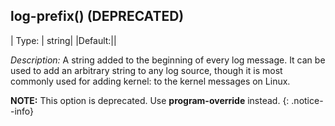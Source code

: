 ## log-prefix() (DEPRECATED)

|  Type: |     string|
|Default:||

*Description:* A string added to the beginning of every log message. It
can be used to add an arbitrary string to any log source, though it is
most commonly used for adding kernel: to the kernel messages on Linux.

**NOTE:** This option is deprecated. Use **program-override** instead.
{: .notice--info}
